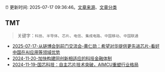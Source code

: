 :alarm_clock: 更新时间: 2025-07-17 09:36:46。[文章来源](/README.md)、[文章分类](/TAGS.md)

## TMT


> 关键字：`科技`、`半导体`、`芯片`、`电信`、`集成电路`、`中国移动`、`中国联通`



- [2025-07-17-从链博会到前门交流会-黄仁勋：希望对华提供更先进芯片-看好中国在AI应用等领域优势](https://www.cls.cn/detail/2087728) 
- [2024-11-20-加快构建同创新相适应的科技金融体制](https://xueqiu.com/9193403816/313561745) 
- [2024-11-19-国芯科技：自主芯片技术突破，AIMCU重塑行业格局](https://xueqiu.com/8151841495/313402043) 

